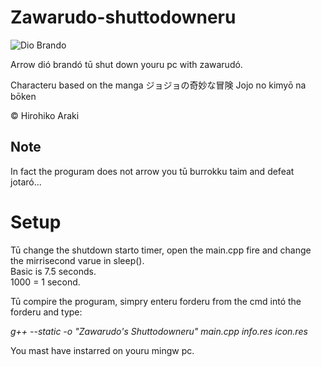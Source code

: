 # Zawarudo-shuttodowneru

![Dio Brando](https://c.tenor.com/zly3ca4xjpEAAAAd/dio-dio-brando.gif)

Arrow dió brandó tū shut down youru pc with zawarudó.

Characteru based on the manga ジョジョの奇妙な冒険 Jojo no kimyō na bōken

© Hirohiko Araki

## Note

In fact the proguram does not arrow you tū burrokku taim and defeat jotaró...


# Setup

Tū change the shutdown starto timer, open the main.cpp fire and change the mirrisecond varue in sleep().<br>
Basic is 7.5 seconds.<br>
1000 = 1 second.<p>

Tū compire the proguram, simpry enteru forderu from the cmd intó the forderu and type:<br>

_g++ --static -o "Zawarudo's Shuttodowneru" main.cpp info.res icon.res_
  
You mast have instarred on youru mingw pc.
  

